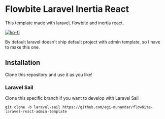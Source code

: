 # Flowbite Laravel Inertia React
This template made with laravel, flowbite and inertia react.

[![ko-fi](https://ko-fi.com/img/githubbutton_sm.svg)](https://ko-fi.com/P5P0194KKF)

By default laravel doesn't ship default project with admin template, so I have to make this one.
## Installation
Clone this repository and use it as you like!

### Laravel Sail
Clone this specific branch if you want to develop with Laravel Sail

```git clone -b laravel-sail https://github.com/egi-munandar/flowbite-laravel-react-admin-template```
